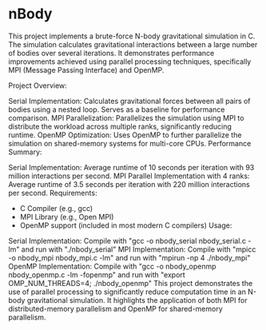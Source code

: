 # nBody
This project implements a brute-force N-body gravitational simulation in C. The simulation calculates gravitational interactions between a large number of bodies over several iterations. It demonstrates performance improvements achieved using parallel processing techniques, specifically MPI (Message Passing Interface) and OpenMP.

Project Overview:

Serial Implementation: Calculates gravitational forces between all pairs of bodies using a nested loop. Serves as a baseline for performance comparison.
MPI Parallelization: Parallelizes the simulation using MPI to distribute the workload across multiple ranks, significantly reducing runtime.
OpenMP Optimization: Uses OpenMP to further parallelize the simulation on shared-memory systems for multi-core CPUs.
Performance Summary:

Serial Implementation: Average runtime of 10 seconds per iteration with 93 million interactions per second.
MPI Parallel Implementation with 4 ranks: Average runtime of 3.5 seconds per iteration with 220 million interactions per second.
Requirements:

- C Compiler (e.g., gcc)
- MPI Library (e.g., Open MPI)
- OpenMP support (included in most modern C compilers)
Usage:

Serial Implementation: Compile with "gcc -o nbody_serial nbody_serial.c -lm" and run with "./nbody_serial"
MPI Implementation: Compile with "mpicc -o nbody_mpi nbody_mpi.c -lm" and run with "mpirun -np 4 ./nbody_mpi"
OpenMP Implementation: Compile with "gcc -o nbody_openmp nbody_openmp.c -lm -fopenmp" and run with "export OMP_NUM_THREADS=4; ./nbody_openmp"
This project demonstrates the use of parallel processing to significantly reduce computation time in an N-body gravitational simulation. It highlights the application of both MPI for distributed-memory parallelism and OpenMP for shared-memory parallelism.
